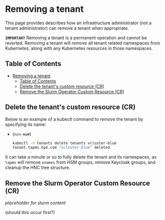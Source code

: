# Removing a tenant

This page provides describes how an infrastructure administrator (not a tenant administrator) can remove a tenant when appropriate.

**`IMPORTANT`** Removing a tenant is a permanent operation and cannot be reverted. Removing a tenant will remove all tenant related namespaces from Kubernetes, along with any Kubernetes resources in those namespaces.

## Table of Contents

- [Removing a tenant](#removing-a-tenant)
  - [Table of Contents](#table-of-contents)
  - [Delete the tenant's custom resource (CR)](#delete-the-tenants-custom-resource-cr)
  - [Remove the Slurm Operator Custom Resource (CR)](#remove-the-slurm-operator-custom-resource-cr)

## Delete the tenant's custom resource (CR)

Below is an example of a kubectl command to remove the tenant by specifying its name:

- (`ncn-mw#`)

    ```bash
    kubectl -n tenants delete tenants vcluster-blue
    tenant.tapms.hpe.com "vcluster-blue" deleted
    ```

It can take a minute or so to fully delete the tenant and its namespaces, as `tapms` will remove `xnames` from HSM groups, remove Keycloak groups, and cleanup the HNC tree structure.


## Remove the Slurm Operator Custom Resource (CR)

_placeholder for slurm content_

(should this occur first?)
